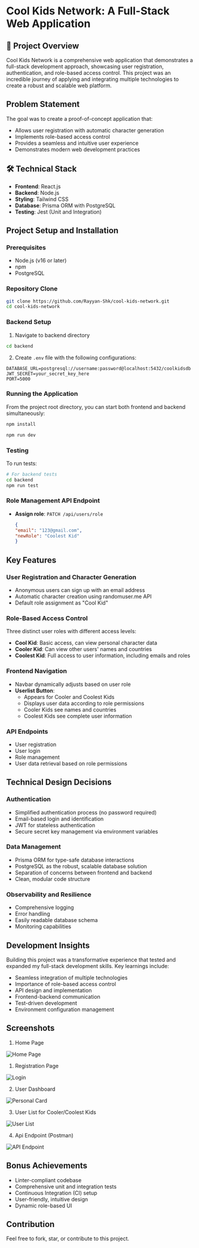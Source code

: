 # Cool Kids Network: A Full-Stack Web Application

## 🌟 Project Overview

Cool Kids Network is a comprehensive web application that demonstrates a full-stack development approach, showcasing user registration, authentication, and role-based access control. This project was an incredible journey of applying and integrating multiple technologies to create a robust and scalable web platform.

##  Problem Statement

The goal was to create a proof-of-concept application that:
- Allows user registration with automatic character generation
- Implements role-based access control
- Provides a seamless and intuitive user experience
- Demonstrates modern web development practices

## 🛠 Technical Stack

- **Frontend**: React.js
- **Backend**: Node.js
- **Styling**: Tailwind CSS
- **Database**: Prisma ORM with PostgreSQL
- **Testing**: Jest (Unit and Integration)

##  Project Setup and Installation

### Prerequisites
- Node.js (v16 or later)
- npm
- PostgreSQL

### Repository Clone
```bash
git clone https://github.com/Rayyan-Shk/cool-kids-network.git
cd cool-kids-network
```

### Backend Setup
1. Navigate to backend directory
```bash
cd backend
```

2. Create `.env` file with the following configurations:
```
DATABASE_URL=postgresql://username:password@localhost:5432/coolkidsdb
JWT_SECRET=your_secret_key_here
PORT=5000
```

### Running the Application
From the project root directory, you can start both frontend and backend simultaneously:
```bash
npm install

npm run dev
```

### Testing
To run tests:
```bash
# For backend tests
cd backend
npm run test
```

### Role Management API Endpoint
- **Assign role**: `PATCH /api/users/role`
  ```json
  {
  "email": "123@gmail.com",
  "newRole": "Coolest Kid"
  }
  ```


##  Key Features

### User Registration and Character Generation
- Anonymous users can sign up with an email address
- Automatic character creation using randomuser.me API
- Default role assignment as "Cool Kid"

### Role-Based Access Control
Three distinct user roles with different access levels:
- **Cool Kid**: Basic access, can view personal character data
- **Cooler Kid**: Can view other users' names and countries
- **Coolest Kid**: Full access to user information, including emails and roles

### Frontend Navigation
- Navbar dynamically adjusts based on user role
- **Userlist Button**: 
  - Appears for Cooler and Coolest Kids
  - Displays user data according to role permissions
  - Cooler Kids see names and countries
  - Coolest Kids see complete user information

### API Endpoints
- User registration
- User login
- Role management
- User data retrieval based on role permissions

##  Technical Design Decisions

### Authentication
- Simplified authentication process (no password required)
- Email-based login and identification
- JWT for stateless authentication
- Secure secret key management via environment variables

### Data Management
- Prisma ORM for type-safe database interactions
- PostgreSQL as the robust, scalable database solution
- Separation of concerns between frontend and backend
- Clean, modular code structure

### Observability and Resilience
- Comprehensive logging
- Error handling
- Easily readable database schema
- Monitoring capabilities

##  Development Insights

Building this project was a transformative experience that tested and expanded my full-stack development skills. Key learnings include:

- Seamless integration of multiple technologies
- Importance of role-based access control
- API design and implementation
- Frontend-backend communication
- Test-driven development
- Environment configuration management

## Screenshots

1. Home Page

![Home Page](/frontend/public/Home-Page.png)

1. Registration Page

 ![Login](/frontend/public/Login.png)

2. User Dashboard

![Personal Card](/frontend/public/Personal-Card.png)

3. User List for Cooler/Coolest Kids

![User List](/frontend/public/User-List.png)

4. Api Endpoint (Postman)

![API Endpoint](/frontend/public/API.png)

##  Bonus Achievements

- Linter-compliant codebase
- Comprehensive unit and integration tests
- Continuous Integration (CI) setup
- User-friendly, intuitive design
- Dynamic role-based UI

##  Contribution

Feel free to fork, star, or contribute to this project.

